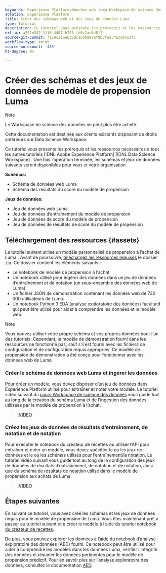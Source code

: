 ```yaml
---
keywords: Experience Platform;données web luma;Workspace de science des données;rubriques populaires;recettes;données de démonstration;données web de démonstration;données luma
solution: Experience Platform
title: Créer des schémas web et des jeux de données Luma
type: Tutorial
description: Ce tutoriel vous présente les prérequis et les ressources nécessaires au modèle de propension de démonstration de Luma.
exl-id: a791e532-1116-4407-b745-fd6c2ac0d8f7
source-git-commit: f129c215ebc5dc169b9a7ef9b3faa3463ab413f3
workflow-type: tm+mt
source-wordcount: '480'
ht-degree: 0%

---
```


# Créer des schémas et des jeux de données de modèle de propension Luma

>[!NOTE]
>
>Le Workspace de science des données ne peut plus être acheté.
>
>Cette documentation est destinée aux clients existants disposant de droits antérieurs sur Data Science Workspace.

Ce tutoriel vous présente les prérequis et les ressources nécessaires à tous les autres tutoriels [!DNL Adobe Experience Platform] [!DNL Data Science Workspace] . Une fois l’opération terminée, les schémas et jeux de données suivants seront disponibles pour vous et votre organisation.

**Schémas:**

- Schéma de données web Luma
- Schéma des résultats du score du modèle de propension

**Jeux de données:**

- Jeu de données web Luma
- Jeu de données d’entraînement du modèle de propension
- Jeu de données de score du modèle de propension
- Jeu de données de résultats de score du modèle de propension

## Téléchargement des ressources {#assets}

Le tutoriel suivant utilise un modèle personnalisé de propension à l’achat de Luma . Avant de poursuivre, [téléchargez les ressources requises](https://experienceleague.adobe.com/docs/platform-learn/assets/DSW-course-sample-assets.zip) le dossier zip. Ce dossier contient les éléments suivants :

- Le notebook de modèle de propension à l’achat
- Un notebook utilisé pour ingérer des données dans un jeu de données d’entraînement et de notation (un sous-ensemble des données web de Luma)
- Un fichier JSON de démonstration contenant les données web de 730 000 utilisateurs de Luma.
- Un notebook Python 3 EDA (analyse exploratoire des données) facultatif qui peut être utilisé pour aider à comprendre les données et le modèle web.

>[!NOTE]
>
> Vous pouvez utiliser votre propre schéma et vos propres données pour l’un des tutoriels. Cependant, le modèle de démonstration fourni dans les ressources ne fonctionne pas, sauf s’il est fourni avec les fichiers de configuration et de configuration requis appropriés. Ce modèle de propension de démonstration a été conçu pour fonctionner avec les données web de Luma.

### Créer le schéma de données web Luma et ingérer les données

Pour créer un modèle, vous devez disposer d’un jeu de données dans Experience Platform utilisé pour entraîner et noter votre modèle. Le tutoriel vidéo suivant du [cours Workspace de science des données](https://experienceleague.adobe.com/?lang=fr&recommended=ExperiencePlatform-U-1-2021.1.dsw&amp;lang=fr) vous guide tout au long de la création du schéma Luma et de l’ingestion des données utilisées par le modèle de propension à l’achat.

>[!VIDEO](https://video.tv.adobe.com/v/3447156?captions=fre_fr)

### Créez les jeux de données de résultats d’entraînement, de notation et de notation

Pour exécuter le notebook du créateur de recettes ou utiliser l’API pour entraîner et noter un modèle, vous devez spécifier le ou les jeux de données et le ou les schémas utilisés pour l’entraînement/la notation. Le tutoriel vidéo suivant vous guide tout au long de la configuration des jeux de données de résultats d’entraînement, de notation et de notation, ainsi que du schéma de résultats de notation utilisé dans le modèle de propension aux achats de Luma.

>[!VIDEO](https://video.tv.adobe.com/v/3447423?captions=fre_fr)

## Étapes suivantes

En suivant ce tutoriel, vous avez créé les schémas et les jeux de données requis pour le modèle de propension de Luma. Vous êtes maintenant prêt à passer au tutoriel suivant et à créer le modèle à l’aide du tutoriel [notebook du créateur de recettes](../jupyterlab/create-a-model.md).

De plus, vous pouvez explorer les données à l’aide du notebook d’analyse exploratoire des données (AED) fourni. Ce notebook peut être utilisé pour aider à comprendre les modèles dans les données Luma, vérifier l’intégrité des données et résumer les données pertinentes pour le modèle de propension prédictif. Pour en savoir plus sur l’analyse exploratoire des données, consultez la documentation [AED](../jupyterlab/eda-notebook.md).
